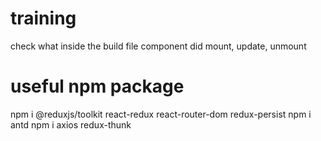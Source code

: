 # training
check what inside the build file
component did mount, update, unmount
# useful npm package
npm i @reduxjs/toolkit react-redux react-router-dom redux-persist
npm i antd
npm i axios redux-thunk                